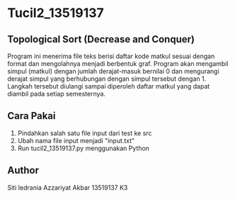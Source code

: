 # Tucil2_13519137

## Topological Sort  (Decrease and Conquer)
Program ini menerima file teks berisi daftar kode matkul sesuai dengan format dan mengolahnya menjadi berbentuk graf. Program akan mengambil simpul (matkul) dengan jumlah derajat-masuk bernilai 0 dan mengurangi derajat simpul yang berhubungan dengan simpul tersebut dengan 1. Langkah tersebut diulangi sampai diperoleh daftar matkul yang dapat diambil pada setiap semesternya.

## Cara Pakai
1. Pindahkan salah satu file input dari test ke src
2. Ubah nama file input menjadi "input.txt"
3. Run tucil2_13519137.py menggunakan Python

## Author
Siti Iedrania Azzariyat Akbar
13519137
K3